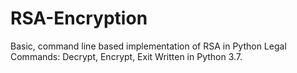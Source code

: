 # RSA-Encryption
Basic, command line based implementation of RSA in Python
Legal Commands: Decrypt, Encrypt, Exit
Written in Python 3.7. 
